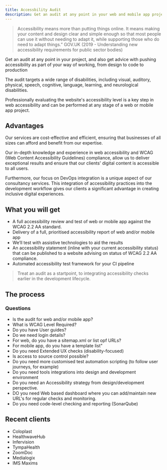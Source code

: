 ```yaml
---
title: Accessbility Audit
description: Get an audit at any point in your web and mobile app projects
---
```


> Accessibility means more than putting things online.
It means making your content and design clear and simple enough so that most people can use it without needing to adapt it, while supporting those who do need to adapt things.”
GOV.UK (2019 - Understanding new accessibility
requirements for public sector bodies)

Get an audit at any point in your project, and also get advice with pushing accessibility as part of your way of working, from design to code to production

The audit targets a wide range of disabilities, including visual, auditory, physical, speech, cognitive, language, learning, and neurological disabilities.

Professionally evaluating the website's accessibility level is a key step in web accessibility and can be performed at any stage of a web or mobile app project.

## Advantages

Our services are cost-effective and efficient, ensuring that businesses of all sizes can afford and benefit from our expertise. 

Our in-depth knowledge and experience in web accessibility and WCAG (Web Content Accessibility Guidelines) compliance, allow us to deliver exceptional results and ensure that our clients' digital content is accessible to all users. 

Furthermore, our focus on DevOps integration is a unique aspect of our consultancy services. This integration of accessibility practices into the development workflow gives our clients a significant advantage in creating inclusive digital experiences.


## What you will get

- A full accessibility review and test of web or mobile app against the WCAG 2.2 AA standard.
- Delivery of a full, prioritised accessibility report of web and/or mobile app
- We’ll test with assistive technologies to aid the results
- An accessibility statement (inline with your current accessibility status) that can be published to a website advising on status of WCAG 2.2 AA compliance.
- Automated accessibility test framework for your CI pipeline

> Treat an audit as a startpoint, to integrating accessibility checks earlier in the development lifecycle.

## The process

### Questions
- Is the audit for web and/or mobile app?
- What is WCAG Level Required?
- Do you have User guides?
- Do we need login details?
- For web, do you have a sitemap.xml or list opf URLs?
- For mobile app, do you have a template list"
- Do you need Extended UX checks (disability-focused)
- Is access to source control possible?
- Do you need more customised test automation scripting (to follow user journeys, for example)
- Do you need tools integrations into design and development environment
- Do you need an Accessibility strategy from design/development perspective.
- DO you need Web based dashboard where you can add/maintain new URL's for regular checks and monitoring.
- Do you need code-level checking and reporting (SonarQube)

## Recent clients

* Coloplast
* HealthwaveHub
* Infervision
* TympaHealth
* ZoomDoc
* Medialogix
* IMS Maxims

<!-- {{< button link="https://calendly.com/jaffamonkeyltd/intro-call" text="Book an intro meeting" >}} -->
